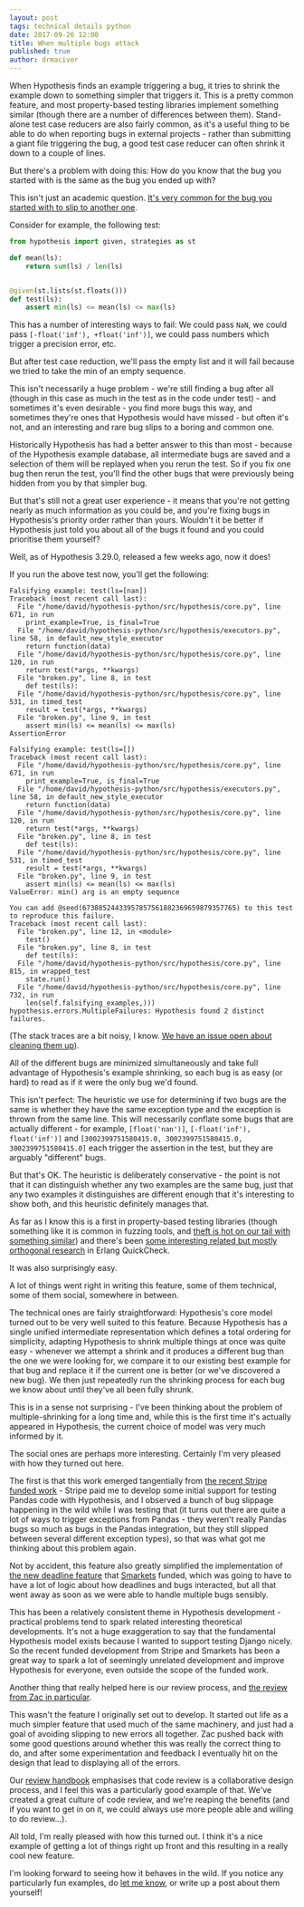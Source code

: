 ```yaml
---
layout: post
tags: technical details python
date: 2017-09-26 12:00
title: When multiple bugs attack
published: true
author: drmaciver
---
```


When Hypothesis finds an example triggering a bug, it tries to shrink the example
down to something simpler that triggers it. This is a pretty common feature, and
most property-based testing libraries implement something similar (though there
are a number of differences between them). Stand-alone test case reducers are
also fairly common, as it's a useful thing to be able to do when reporting bugs
in external projects - rather than submitting a giant file triggering the bug,
a good test case reducer can often shrink it down to a couple of lines.

But there's a problem with doing this: How do you know that the bug you started
with is the same as the bug you ended up with?

This isn't just an academic question. [It's very common for the bug you started
with to slip to another one](https://blog.regehr.org/archives/1284).

Consider for example, the following test:

```python
from hypothesis import given, strategies as st

def mean(ls):
    return sum(ls) / len(ls)


@given(st.lists(st.floats()))
def test(ls):
    assert min(ls) <= mean(ls) <= max(ls)
```

This has a number of interesting ways to fail: We could pass `NaN`, we could
pass `[-float('inf'), +float('inf')]`, we could pass numbers which trigger a
precision error, etc.

But after test case reduction, we'll pass the empty list and it will fail
because we tried to take the min of an empty sequence.

This isn't necessarily a huge problem - we're still finding a bug after all
(though in this case as much in the test as in the code under test) -
and sometimes it's even desirable - you find more bugs this way, and sometimes
they're ones that Hypothesis would have missed - but often it's not, and an
interesting and rare bug slips to a boring and common one.

Historically Hypothesis has had a better answer to this than most - because
of the Hypothesis example database, all intermediate bugs are saved and a
selection of them will be replayed when you rerun the test. So if you fix
one bug then rerun the test, you'll find the other bugs that were previously
being hidden from you by that simpler bug.

But that's still not a great user experience - it means that you're not getting
nearly as much information as you could be, and you're fixing bugs in
Hypothesis's priority order rather than yours. Wouldn't it be better if Hypothesis
just told you about all of the bugs it found and you could prioritise them yourself?

Well, as of Hypothesis 3.29.0, released a few weeks ago, now it does!

If you run the above test now, you'll get the following:

```
Falsifying example: test(ls=[nan])
Traceback (most recent call last):
  File "/home/david/hypothesis-python/src/hypothesis/core.py", line 671, in run
    print_example=True, is_final=True
  File "/home/david/hypothesis-python/src/hypothesis/executors.py", line 58, in default_new_style_executor
    return function(data)
  File "/home/david/hypothesis-python/src/hypothesis/core.py", line 120, in run
    return test(*args, **kwargs)
  File "broken.py", line 8, in test
    def test(ls):
  File "/home/david/hypothesis-python/src/hypothesis/core.py", line 531, in timed_test
    result = test(*args, **kwargs)
  File "broken.py", line 9, in test
    assert min(ls) <= mean(ls) <= max(ls)
AssertionError

Falsifying example: test(ls=[])
Traceback (most recent call last):
  File "/home/david/hypothesis-python/src/hypothesis/core.py", line 671, in run
    print_example=True, is_final=True
  File "/home/david/hypothesis-python/src/hypothesis/executors.py", line 58, in default_new_style_executor
    return function(data)
  File "/home/david/hypothesis-python/src/hypothesis/core.py", line 120, in run
    return test(*args, **kwargs)
  File "broken.py", line 8, in test
    def test(ls):
  File "/home/david/hypothesis-python/src/hypothesis/core.py", line 531, in timed_test
    result = test(*args, **kwargs)
  File "broken.py", line 9, in test
    assert min(ls) <= mean(ls) <= max(ls)
ValueError: min() arg is an empty sequence

You can add @seed(67388524433957857561882369659879357765) to this test to reproduce this failure.
Traceback (most recent call last):
  File "broken.py", line 12, in <module>
    test()
  File "broken.py", line 8, in test
    def test(ls):
  File "/home/david/hypothesis-python/src/hypothesis/core.py", line 815, in wrapped_test
    state.run()
  File "/home/david/hypothesis-python/src/hypothesis/core.py", line 732, in run
    len(self.falsifying_examples,)))
hypothesis.errors.MultipleFailures: Hypothesis found 2 distinct failures.
```

(The stack traces are a bit noisy, I know.
[We have an issue open about cleaning them up](https://github.com/HypothesisWorks/hypothesis-python/issues/848)).

All of the different bugs are minimized simultaneously and take full advantage of Hypothesis's
example shrinking, so each bug is as easy (or hard) to read as if it were the only bug we'd found.

This isn't perfect: The heuristic we use for determining if two bugs are the same is whether they
have the same exception type and the exception is thrown from the same line. This will necessarily
conflate some bugs that are actually different - for example, `[float('nan')]`,
`[-float('inf'), float('inf')]` and `[3002399751580415.0, 3002399751580415.0, 3002399751580415.0]`
each trigger the assertion in the test, but they are arguably "different" bugs.

But that's OK. The heuristic is deliberately conservative - the point is not that it can
distinguish whether any two examples are the same bug, just that any two examples it distinguishes
are different enough that it's interesting to show both, and this heuristic definitely manages that.

As far as I know this is a first in property-based testing libraries (though something like it is
common in fuzzing tools, and [theft is hot on our tail with something similar](
https://github.com/silentbicycle/theft/compare/develop-failure_tagging)) and there's been
[some interesting related but mostly orthogonal research](
http://www.cse.chalmers.se/~nicsma/papers/more-bugs.pdf) in Erlang QuickCheck.

It was also surprisingly easy.

A lot of things went right in writing this feature, some of them technical, some of them social,
somewhere in between.

The technical ones are fairly straightforward: Hypothesis's core model turned out to be very
well suited to this feature. Because Hypothesis has a single unified intermediate representation
which defines a total ordering for simplicity, adapting Hypothesis to shrink multiple things at
once was quite easy - whenever we attempt a shrink and it produces a different bug than the one
we were looking for, we compare it to our existing best example for that bug and replace it if
the current one is better (or we've discovered a new bug). We then just repeatedly run the shrinking
process for each bug we know about until they've all been fully shrunk.

This is in a sense not surprising - I've been thinking about the problem of multiple-shrinking for
a long time and, while this is the first time it's actually appeared in Hypothesis, the current
choice of model was very much informed by it.

The social ones are perhaps more interesting. Certainly I'm very pleased with how they turned
out here.

The first is that this work emerged tangentially from
[the recent Stripe funded work](https://stripe.com/blog/hypothesis) - Stripe paid me
to develop some initial support for testing Pandas code with Hypothesis, and I observed
a bunch of bug slippage happening in the wild while I was testing that (it turns out there
are quite a lot of ways to trigger exceptions from Pandas - they weren't really Pandas
bugs so much as bugs in the Pandas integration, but they still slipped between several
different exception types), so that was what got me thinking about this problem again.

Not by accident, this feature also greatly simplified the implementation
of [the new deadline feature](https://hypothesis.readthedocs.io/en/latest/settings.html#hypothesis.settings.deadline)
that [Smarkets](https://smarkets.com/) funded, which was going to have to have a lot of
logic about how deadlines and bugs interacted, but all that went away as soon as we were
able to handle multiple bugs sensibly.

This has been a relatively consistent theme in Hypothesis development - practical problems
tend to spark related interesting theoretical developments. It's not a huge exaggeration
to say that the fundamental Hypothesis model exists because I wanted to support testing
Django nicely. So the recent funded development from Stripe and Smarkets has been a
great way to spark a lot of seemingly unrelated development and improve Hypothesis
for everyone, even outside the scope of the funded work.

Another thing that really helped here is our review process, and [the review from Zac
in particular](https://github.com/HypothesisWorks/hypothesis-python/pull/836).

This wasn't the feature I originally set out to develop. It started out life as a
much simpler feature that used much of the same machinery, and just had a goal of
avoiding slipping to new errors all together. Zac pushed back with some good questions
around whether this was really the correct thing to do, and after some experimentation
and feedback I eventually hit on the design that lead to displaying all of the errors.

Our [review handbook](https://github.com/HypothesisWorks/hypothesis-python/blob/master/guides/review.rst)
emphasises that code review is a collaborative design process, and I feel this was
a particularly good example of that. We've created a great culture of code review,
and we're reaping the benefits (and if you want to get in on it, we could always
use more people able and willing to do review...).

All told, I'm really pleased with how this turned out. I think it's a nice example
of getting a lot of things right up front and this resulting in a really cool new
feature.

I'm looking forward to seeing how it behaves in the wild. If you notice any
particularly fun examples, do [let me know](mailto:david@drmaciver.com), or write
up a post about them yourself!
